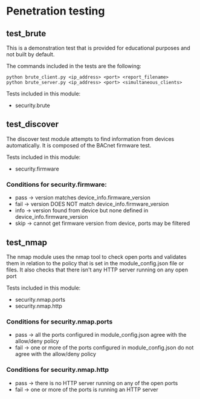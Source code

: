 # Penetration testing

## test_brute

This is a demonstration test that is provided for educational purposes and not built by default.

The commands included in the tests are the following:

```
python brute_client.py <ip_address> <port> <report_filename>
python brute_server.py <ip_address> <port> <simultaneous_clients>
```

Tests included in this module:

- security.brute

## test_discover

The discover test module attempts to find information from devices automatically. It is composed of the BACnet firmware test.

Tests included in this module:

- security.firmware

### Conditions for security.firmware:

- pass -> version matches device_info.firmware_version
- fail -> version DOES NOT match device_info.firmware_version
- info -> version found from device but none defined in device_info.firmware_version
- skip -> cannot get firmware version from device, ports may be filtered

## test_nmap

The nmap module uses the nmap tool to check open ports and validates them in relation to the policy that is set in the module_config.json file or files.
It also checks that there isn't any HTTP server running on any open port

Tests included in this module:

- security.nmap.ports
- security.nmap.http

### Conditions for security.nmap.ports

- pass -> all the ports configured in module_config.json agree with the allow/deny policy
- fail -> one or more of the ports configured in module_config.json do not agree with the allow/deny policy

### Conditions for security.nmap.http

- pass -> there is no HTTP server running on any of the open ports
- fail -> one or more of the ports is running an HTTP server

